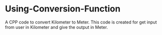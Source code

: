 # Using-Conversion-Function
A CPP code to convert Kilometer to Meter. This code is created for get input from user in Kilometer and give the output in Meter. 
